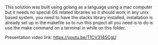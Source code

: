 This solution was built using golang as a language using a mac computer but it needs no special OS related libraries so it should work in any unix based system, you need to have the stacks library installed, installation is already set up in the makefile so to run this project all you need is to do is use the make command on a terminal in while on this folder.


Presentation video link: https://youtu.be/T1CV314SCgU